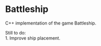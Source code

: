 # Battleship

C++ implementation of the game Battleship.  

Still to do:  
	1. Improve ship placement.  
